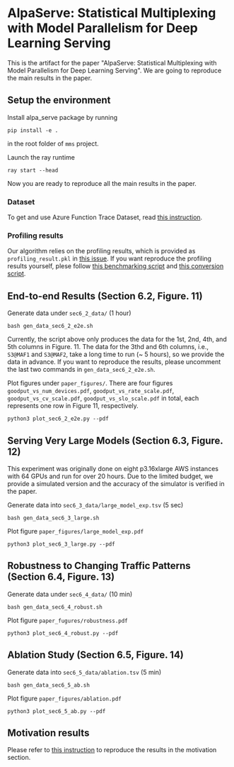 # AlpaServe: Statistical Multiplexing with Model Parallelism for Deep Learning Serving

This is the artifact for the paper "AlpaServe: Statistical Multiplexing with Model Parallelism for Deep Learning Serving". We are going to reproduce the main results in the paper.

## Setup the environment

Install alpa_serve package by running

```shell
pip install -e .
```
in the root folder of `mms` project.

Launch the ray runtime

```shell
ray start --head
```

Now you are ready to reproduce all the main results in the paper.

### Dataset

To get and use Azure Function Trace Dataset, read [this instruction](../alpa_serve/trace/README.md).

### Profiling results

Our algorithm relies on the profiling results, which is provided as `profiling_result.pkl` in [this issue](https://github.com/alpa-projects/mms/issues/14). If you want reproduce the profiling results yourself, plese follow [this benchmarking script](https://github.com/alpa-projects/alpa/blob/main/benchmark/alpa/benchmark_one_case_gpt_bert_inference.py) and [this conversion script](https://github.com/alpa-projects/alpa/blob/main/benchmark/alpa/gen_serving_database.py).

## End-to-end Results (Section 6.2, Figure. 11)

Generate data under `sec6_2_data/` (1 hour)

```shell
bash gen_data_sec6_2_e2e.sh
```

Currently, the script above only produces the data for the 1st, 2nd, 4th, and 5th columns in Figure. 11. The data for the 3thd and 6th columns, i.e., `S3@MAF1` and `S3@MAF2`, take a long time to run (~ 5 hours), so we provide the data in advance. If you want to reproduce the results, please uncomment the last two commands in `gen_data_sec6_2_e2e.sh`.

Plot figures under `paper_figures/`. There are four figures `goodput_vs_num_devices.pdf`, `goodput_vs_rate_scale.pdf`, `goodput_vs_cv_scale.pdf`, `goodput_vs_slo_scale.pdf` in total, each represents one row in Figure 11, respectively.

```
python3 plot_sec6_2_e2e.py --pdf
```

## Serving Very Large Models (Section 6.3, Figure. 12)

This experiment was originally done on eight p3.16xlarge AWS instances with 64 GPUs and run for over 20 hours.
Due to the limited budget, we provide a simulated version and the accuracy of the simulator is verified in the paper.

Generate data into `sec6_3_data/large_model_exp.tsv` (5 sec)

```
bash gen_data_sec6_3_large.sh
```

Plot figure `paper_figures/large_model_exp.pdf`

```
python3 plot_sec6_3_large.py --pdf
```

## Robustness to Changing Traffic Patterns (Section 6.4, Figure. 13)

Generate data under `sec6_4_data/` (10 min)

```
bash gen_data_sec6_4_robust.sh
```

Plot figure `paper_fugures/robustness.pdf`

```
python3 plot_sec6_4_robust.py --pdf
```


## Ablation Study (Section 6.5, Figure. 14)

Generate data into `sec6_5_data/ablation.tsv` (5 min)

```
bash gen_data_sec6_5_ab.sh
```

Plot figure `paper_figures/ablation.pdf`

```
python3 plot_sec6_5_ab.py --pdf
```

## Motivation results

Please refer to [this instruction](../experiments/motivation/README.md) to reproduce the results in the motivation section.